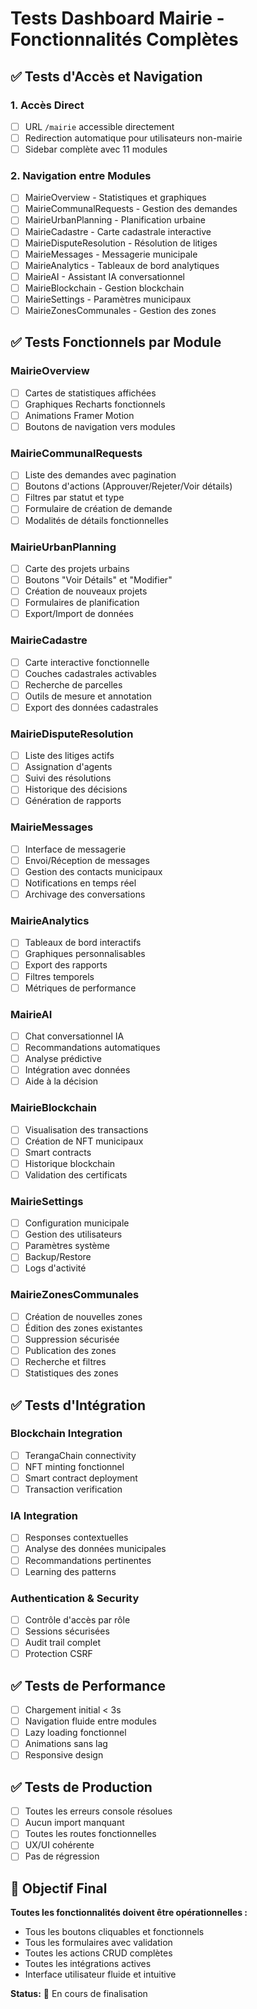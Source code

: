 # Tests Dashboard Mairie - Fonctionnalités Complètes

## ✅ Tests d'Accès et Navigation

### 1. Accès Direct
- [ ] URL `/mairie` accessible directement
- [ ] Redirection automatique pour utilisateurs non-mairie
- [ ] Sidebar complète avec 11 modules

### 2. Navigation entre Modules
- [ ] MairieOverview - Statistiques et graphiques
- [ ] MairieCommunalRequests - Gestion des demandes
- [ ] MairieUrbanPlanning - Planification urbaine
- [ ] MairieCadastre - Carte cadastrale interactive
- [ ] MairieDisputeResolution - Résolution de litiges
- [ ] MairieMessages - Messagerie municipale
- [ ] MairieAnalytics - Tableaux de bord analytiques
- [ ] MairieAI - Assistant IA conversationnel
- [ ] MairieBlockchain - Gestion blockchain
- [ ] MairieSettings - Paramètres municipaux
- [ ] MairieZonesCommunales - Gestion des zones

## ✅ Tests Fonctionnels par Module

### MairieOverview
- [ ] Cartes de statistiques affichées
- [ ] Graphiques Recharts fonctionnels
- [ ] Animations Framer Motion
- [ ] Boutons de navigation vers modules

### MairieCommunalRequests
- [ ] Liste des demandes avec pagination
- [ ] Boutons d'actions (Approuver/Rejeter/Voir détails)
- [ ] Filtres par statut et type
- [ ] Formulaire de création de demande
- [ ] Modalités de détails fonctionnelles

### MairieUrbanPlanning
- [ ] Carte des projets urbains
- [ ] Boutons "Voir Détails" et "Modifier"
- [ ] Création de nouveaux projets
- [ ] Formulaires de planification
- [ ] Export/Import de données

### MairieCadastre
- [ ] Carte interactive fonctionnelle
- [ ] Couches cadastrales activables
- [ ] Recherche de parcelles
- [ ] Outils de mesure et annotation
- [ ] Export des données cadastrales

### MairieDisputeResolution
- [ ] Liste des litiges actifs
- [ ] Assignation d'agents
- [ ] Suivi des résolutions
- [ ] Historique des décisions
- [ ] Génération de rapports

### MairieMessages
- [ ] Interface de messagerie
- [ ] Envoi/Réception de messages
- [ ] Gestion des contacts municipaux
- [ ] Notifications en temps réel
- [ ] Archivage des conversations

### MairieAnalytics
- [ ] Tableaux de bord interactifs
- [ ] Graphiques personnalisables
- [ ] Export des rapports
- [ ] Filtres temporels
- [ ] Métriques de performance

### MairieAI
- [ ] Chat conversationnel IA
- [ ] Recommandations automatiques
- [ ] Analyse prédictive
- [ ] Intégration avec données
- [ ] Aide à la décision

### MairieBlockchain
- [ ] Visualisation des transactions
- [ ] Création de NFT municipaux
- [ ] Smart contracts
- [ ] Historique blockchain
- [ ] Validation des certificats

### MairieSettings
- [ ] Configuration municipale
- [ ] Gestion des utilisateurs
- [ ] Paramètres système
- [ ] Backup/Restore
- [ ] Logs d'activité

### MairieZonesCommunales
- [ ] Création de nouvelles zones
- [ ] Édition des zones existantes
- [ ] Suppression sécurisée
- [ ] Publication des zones
- [ ] Recherche et filtres
- [ ] Statistiques des zones

## ✅ Tests d'Intégration

### Blockchain Integration
- [ ] TerangaChain connectivity
- [ ] NFT minting fonctionnel
- [ ] Smart contract deployment
- [ ] Transaction verification

### IA Integration
- [ ] Responses contextuelles
- [ ] Analyse des données municipales
- [ ] Recommandations pertinentes
- [ ] Learning des patterns

### Authentication & Security
- [ ] Contrôle d'accès par rôle
- [ ] Sessions sécurisées
- [ ] Audit trail complet
- [ ] Protection CSRF

## ✅ Tests de Performance

- [ ] Chargement initial < 3s
- [ ] Navigation fluide entre modules
- [ ] Lazy loading fonctionnel
- [ ] Animations sans lag
- [ ] Responsive design

## ✅ Tests de Production

- [ ] Toutes les erreurs console résolues
- [ ] Aucun import manquant
- [ ] Toutes les routes fonctionnelles
- [ ] UX/UI cohérente
- [ ] Pas de régression

## 🎯 Objectif Final

**Toutes les fonctionnalités doivent être opérationnelles :**
- Tous les boutons cliquables et fonctionnels
- Tous les formulaires avec validation
- Toutes les actions CRUD complètes
- Toutes les intégrations actives
- Interface utilisateur fluide et intuitive

**Status:** 🔄 En cours de finalisation